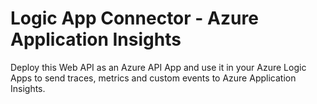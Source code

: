 # Logic App Connector - Azure Application Insights
Deploy this Web API as an Azure API App and use it in your Azure Logic Apps to send traces, metrics and custom events to Azure Application Insights.

